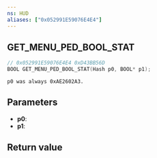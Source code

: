 ```yaml
---
ns: HUD
aliases: ["0x052991E59076E4E4"]
---
```

## GET_MENU_PED_BOOL_STAT

```c
// 0x052991E59076E4E4 0xD43BB56D
BOOL GET_MENU_PED_BOOL_STAT(Hash p0, BOOL* p1);
```

```
p0 was always 0xAE2602A3.
```

## Parameters
* **p0**: 
* **p1**: 

## Return value
